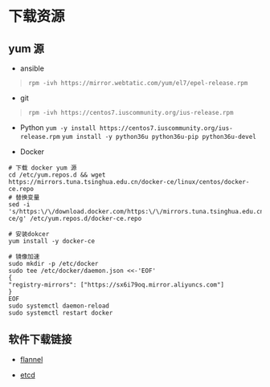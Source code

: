 # 下载资源

## yum 源

- ansible

> `rpm -ivh https://mirror.webtatic.com/yum/el7/epel-release.rpm`

- git

> `rpm -ivh https://centos7.iuscommunity.org/ius-release.rpm`

- Python
   `yum -y install https://centos7.iuscommunity.org/ius-release.rpm`
   `yum install -y python36u python36u-pip python36u-devel`

- Docker

```shell
# 下载 docker yum 源
cd /etc/yum.repos.d && wget https://mirrors.tuna.tsinghua.edu.cn/docker-ce/linux/centos/docker-ce.repo
# 替换变量
sed -i 's/https:\/\/download.docker.com/https:\/\/mirrors.tuna.tsinghua.edu.cn\/docker-ce/g' /etc/yum.repos.d/docker-ce.repo

# 安装dokcer
yum install -y docker-ce

# 镜像加速
sudo mkdir -p /etc/docker
sudo tee /etc/docker/daemon.json <<-'EOF'
{
"registry-mirrors": ["https://sx6i79oq.mirror.aliyuncs.com"]
}
EOF
sudo systemctl daemon-reload
sudo systemctl restart docker

```

## 软件下载链接

- [flannel](https://github.com/coreos/flannel/releases)

- [etcd](https://github.com/coreos/etcd/releases)

